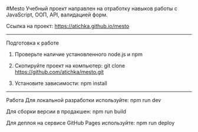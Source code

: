 ﻿#Mesto
Учебный проект направлен на отработку навыков работы с JavaScript, ООП, API, валидацией форм.

Ссылка на проект: 
https://atichka.github.io/mesto

---

Подготовка к работе
1. Проверьте наличие установленного node.js и npm

2. Скопируйте проект на компьютер:
git clone https://github.com/atichka/mesto.git

3. Установите зависимости:
npm install

--- 

Работа
Для локальной разработки используйте:
npm run dev

Для сборки версии в продакшен:
npm run build

Для деплоя на сервисе GitHub Pages используйте:
npm run deploy